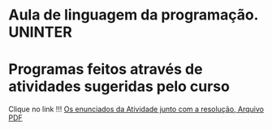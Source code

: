 # Aula de linguagem da programação. UNINTER
# Programas feitos através de atividades sugeridas pelo curso

Clique no link !!! 
<a href="https://github.com/arnaldorocha/AtividadeUNINTER/blob/main/trabalho%20de%20logica%20de%20programacao%20e%20algoritimos.pdf">Os enunciados da Atividade junto com a resolução, Arquivo PDF </a>

